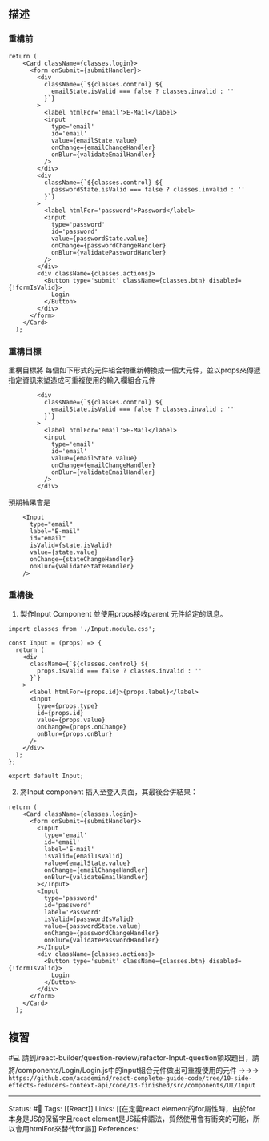 ## 描述


### 重構前

```
return (
    <Card className={classes.login}>
      <form onSubmit={submitHandler}>
        <div
          className={`${classes.control} ${
            emailState.isValid === false ? classes.invalid : ''
          }`}
        >
          <label htmlFor='email'>E-Mail</label>
          <input
            type='email'
            id='email'
            value={emailState.value}
            onChange={emailChangeHandler}
            onBlur={validateEmailHandler}
          />
        </div>
        <div
          className={`${classes.control} ${
            passwordState.isValid === false ? classes.invalid : ''
          }`}
        >
          <label htmlFor='password'>Password</label>
          <input
            type='password'
            id='password'
            value={passwordState.value}
            onChange={passwordChangeHandler}
            onBlur={validatePasswordHandler}
          />
        </div>
        <div className={classes.actions}>
          <Button type='submit' className={classes.btn} disabled={!formIsValid}>
            Login
          </Button>
        </div>
      </form>
    </Card>
  );
```


### 重構目標
重構目標將 每個如下形式的元件組合物重新轉換成一個大元件，並以props來傳遞指定資訊來塑造成可重複使用的輸入欄組合元件
```
		<div
          className={`${classes.control} ${
            emailState.isValid === false ? classes.invalid : ''
          }`}
        >
          <label htmlFor='email'>E-Mail</label>
          <input
            type='email'
            id='email'
            value={emailState.value}
            onChange={emailChangeHandler}
            onBlur={validateEmailHandler}
          />
        </div>
```

預期結果會是

```
	<Input 
	  type="email" 
	  label="E-mail"
	  id="email" 
	  isValid={state.isValid} 
	  value={state.value}
	  onChange={stateChangeHandler}
	  onBlur={validateStateHandler}
	/>
```
### 重構後

1. 製作Input Component 並使用props接收parent 元件給定的訊息。
```
import classes from './Input.module.css';

const Input = (props) => {
  return (
    <div
      className={`${classes.control} ${
        props.isValid === false ? classes.invalid : ''
      }`}
    >
      <label htmlFor={props.id}>{props.label}</label>
      <input
        type={props.type}
        id={props.id}
        value={props.value}
        onChange={props.onChange}
        onBlur={props.onBlur}
      />
    </div>
  );
};

export default Input;

```



2. 將Input component 插入至登入頁面，其最後合併結果：
```
return (
    <Card className={classes.login}>
      <form onSubmit={submitHandler}>
        <Input
          type='email'
          id='email'
          label='E-mail'
          isValid={emailIsValid}
          value={emailState.value}
          onChange={emailChangeHandler}
          onBlur={validateEmailHandler}
        ></Input>
        <Input
          type='password'
          id='password'
          label='Password'
          isValid={passwordIsValid}
          value={passwordState.value}
          onChange={passwordChangeHandler}
          onBlur={validatePasswordHandler}
        ></Input>
        <div className={classes.actions}>
          <Button type='submit' className={classes.btn} disabled={!formIsValid}>
            Login
          </Button>
        </div>
      </form>
    </Card>
  );
```

## 複習

#💻 請到/react-builder/question-review/refactor-Input-question領取題目，請將/components/Login/Login.js中的input組合元件做出可重複使用的元件 ->->-> `https://github.com/academind/react-complete-guide-code/tree/10-side-effects-reducers-context-api/code/13-finished/src/components/UI/Input`
<!--SR:!2022-10-27,20,250-->




---
Status:  #🌱 
Tags:
[[React]]
Links:
[[在定義react element的for屬性時，由於for本身是JS的保留字且react element是JS延伸語法，貿然使用會有衝突的可能，所以會用htmlFor來替代for屬]]
References: